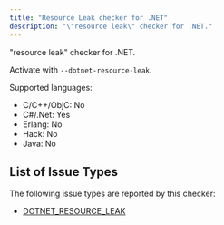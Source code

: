 ```yaml
---
title: "Resource Leak checker for .NET"
description: "\"resource leak\" checker for .NET."
---
```


"resource leak" checker for .NET.

Activate with `--dotnet-resource-leak`.

Supported languages:
- C/C++/ObjC: No
- C#/.Net: Yes
- Erlang: No
- Hack: No
- Java: No



## List of Issue Types

The following issue types are reported by this checker:
- [DOTNET_RESOURCE_LEAK](/docs/next/all-issue-types#dotnet_resource_leak)
